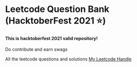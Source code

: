 <h1>Leetcode Question Bank (HacktoberFest 2021 ⭐)</h1>
<h4>This is hacktoberfest 2021 valid repository! </h4>
<p>Do contribute and earn swags </p>
All the leetcode questions and solutions
<a href="https://leetcode.com/code1511/">My Leetcode Handle</a>
